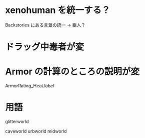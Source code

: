 
# xenohuman を統一する？

Backstories にある言葉の統一 -> 亜人？

# ドラッグ中毒者が変

# Armor の計算のところの説明が変

ArmorRating_Heat.label

# 用語

glitterworld

caveworld
urbworld
midworld
